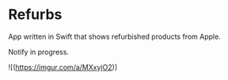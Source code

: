 # Refurbs
App written in Swift that shows refurbished products from Apple.

Notify in progress.


![(https://imgur.com/a/MXxyjO2)]
